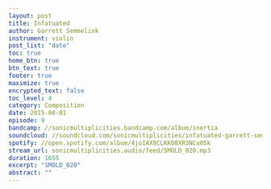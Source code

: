 ```yaml
---
layout: post
title: Infatuated
author: Garrett Semmelink
instrument: violin
post_list: "date"
toc: true
home_btn: true
btn_text: true
footer: true
maximize: true
encrypted_text: false
toc_level: 4
category: Composition
date: 2015-08-01
episode: 9
bandcamp: //sonicmultiplicities.bandcamp.com/album/inertia
soundcloud: //soundcloud.com/sonicmultiplicities/infatuated-garrett-semmelink-violin
spotify: //open.spotify.com/album/4joIAX8CLKK08XR3NCu05k
stream_url: sonicmultiplicities.audio/feed/SMOLD_020.mp3
duration: 1655
excerpt: "SMOLD_020"
abstract: ""
---
```

